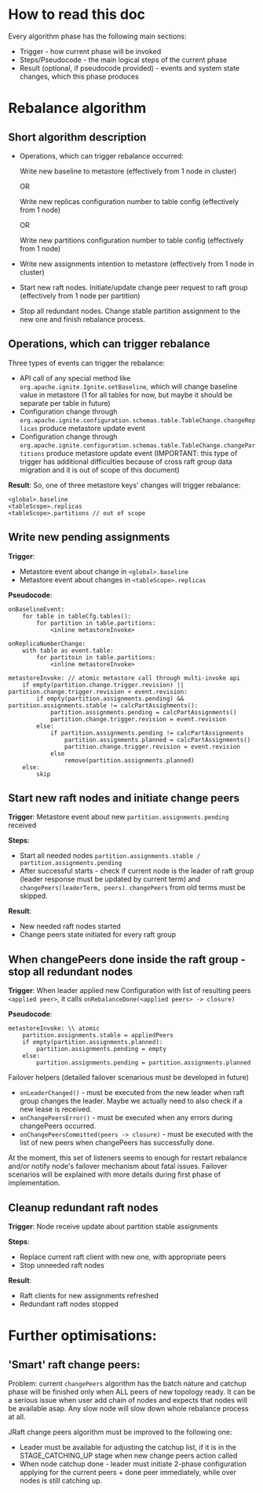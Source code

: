 # How to read this doc
Every algorithm phase has the following main sections:
- Trigger - how current phase will be invoked
- Steps/Pseudocode - the main logical steps of the current phase
- Result (optional, if pseudocode provided) - events and system state changes, which this phase produces

# Rebalance algorithm
## Short algorithm description
  - Operations, which can trigger rebalance occurred:
    
    Write new baseline to metastore (effectively from 1 node in cluster)

    OR
    
    Write new replicas configuration number to table config (effectively from 1 node)
    
    OR
    
    Write new partitions configuration number to table config (effectively from 1 node)
- Write new assignments intention to metastore (effectively from 1 node in cluster)
- Start new raft nodes. Initiate/update change peer request to raft group (effectively from 1 node per partition)
- Stop all redundant nodes. Change stable partition assignment to the new one and finish rebalance process.

## Operations, which can trigger rebalance
Three types of events can trigger the rebalance:
- API call of any special method like `org.apache.ignite.Ignite.setBaseline`, which will change baseline value in metastore (1 for all tables for now, but maybe it should be separate per table in future)
- Configuration change through `org.apache.ignite.configuration.schemas.table.TableChange.changeReplicas` produce metastore update event
- Configuration change through `org.apache.ignite.configuration.schemas.table.TableChange.changePartitions` produce metastore update event (IMPORTANT: this type of trigger has additional difficulties because of cross raft group data migration and it is out of scope of this document)

**Result**: So, one of three metastore keys' changes will trigger rebalance:
```
<global>.baseline
<tableScope>.replicas
<tableScope>.partitions // out of scope
```
## Write new pending assignments
**Trigger**:
- Metastore event about change in `<global>.baseline`
- Metastore event about changes in `<tableScope>.replicas`

**Pseudocode**:
```
onBaselineEvent:
    for table in tableCfg.tables():
        for partition in table.partitions:
            <inline metastoreInvoke>
            
onReplicaNumberChange:
    with table as event.table:
        for partitoin in table.partitions:
            <inline metastoreInvoke>

metastoreInvoke: // atomic metastore call through multi-invoke api
    if empty(partition.change.trigger.revision) || partition.change.trigger.revision < event.revision:
        if empty(partition.assignments.pending) && partition.assignments.stable != calcPartAssighments():
            partition.assignments.pending = calcPartAssignments() 
            partition.change.trigger.revision = event.revision
        else:
            if partition.assignments.pending != calcPartAssignments
                partition.assignments.planned = calcPartAssignments()
                partition.change.trigger.revision = event.revision
            else
                remove(partition.assignments.planned)
    else:
        skip
```

## Start new raft nodes and initiate change peers
**Trigger**: Metastore event about new `partition.assignments.pending` received

**Steps**:
- Start all needed nodes `partition.assignments.stable / partition.assignments.pending` 
- After successful starts - check if current node is the leader of raft group (leader response must be updated by current term) and `changePeers(leaderTerm, peers)`. `changePeers` from old terms must be skipped.

**Result**:
- New needed raft nodes started
- Change peers state initiated for every raft group

## When changePeers done inside the raft group - stop all redundant nodes
**Trigger**: When leader applied new Configuration with list of resulting peers `<applied peer>`, it calls `onRebalanceDone(<applied peers> -> closure)`

**Pseudocode**:
```
metastoreInvoke: \\ atomic
    partition.assignments.stable = appliedPeers
    if empty(partition.assignments.planned):
        partition.assignments.pending = empty
    else:
        partition.assignments.pending = partition.assignments.planned
```

Failover helpers (detailed failover scenarious must be developed in future)
- `onLeaderChanged()` - must be executed from the new leader when raft group changes the leader. Maybe we actually need to also check if a new lease is received.
- `onChangePeersError()` - must be executed when any errors during changePeers occurred.
- `onChangePeersCommitted(peers -> closure)` - must be executed with the list of new peers when changePeers has successfully done.

At the moment, this set of listeners seems to enough for restart rebalance and/or notify node's failover mechanism about fatal issues. Failover scenarios will be explained with more details during first phase of implementation.

## Cleanup redundant raft nodes
**Trigger**: Node receive update about partition stable assignments

**Steps**:
- Replace current raft client with new one, with appropriate peers
- Stop unneeded raft nodes

**Result**:
- Raft clients for new assignments refreshed
- Redundant raft nodes stopped

# Further optimisations:
## 'Smart' raft change peers:
Problem: current `changePeers` algorithm has the batch nature and catchup phase will be finished only when ALL peers of new topology ready. It can be a serious issue when user add chain of nodes and expects that nodes will be available asap. Any slow node will slow down whole rebalance process at all.


JRaft change peers algorithm must be improved to the following one:
- Leader must be available for adjusting the catchup list, if it is in the STAGE_CATCHING_UP stage when new change peers action called
- When node catchup done - leader must initiate 2-phase configuration applying for the current peers + done peer immediately, while over nodes is still catching up.
